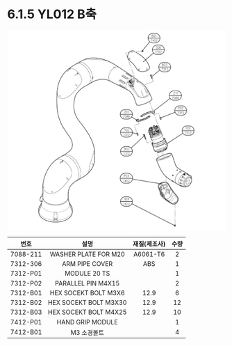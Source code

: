 # 6.1.5 YL012 B축

![](../../.gitbook/assets/image139.png)

|  **번호**  |         **설명**        | **재질(제조사)** | **수량** |
| :------: | :-------------------: | :---------: | :----: |
| 7088-211 |  WASHER PLATE FOR M20 |   A6061-T6  |    2   |
| 7312-306 |     ARM PIPE COVER    |     ABS     |    1   |
| 7312-P01 |      MODULE 20 TS     |             |    1   |
| 7312-P02 |   PARALLEL PIN M4X15  |             |    2   |
| 7312-B01 |  HEX SOCEKT BOLT M3X6 |     12.9    |    6   |
| 7312-B02 | HEX SOCEKT BOLT M3X30 |     12.9    |   12   |
| 7312-B03 | HEX SOCEKT BOLT M4X25 |     12.9    |   10   |
| 7412-P01 |    HAND GRIP MODULE   |             |    1   |
| 7412-B01 |        M3 소경볼트        |             |    4   |
